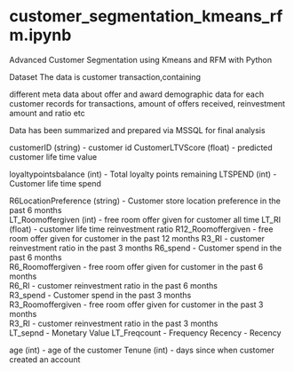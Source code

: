 # customer_segmentation_kmeans_rfm.ipynb
Advanced Customer Segmentation using Kmeans and RFM with Python

Dataset
The data is customer transaction,containing

different meta data about offer and award
demographic data for each customer
records for transactions, amount of offers received, reinvestment amount and ratio etc

Data has been summarized and prepared via MSSQL for final analysis

customerID (string) - customer id
CustomerLTVScore (float) - predicted customer life time value

loyaltypointsbalance (int) - Total loyalty points remaining
LTSPEND (int) - Customer life time spend

R6LocationPreference (string) - Customer store location preference in the past 6 months	 
LT_Roomoffergiven (int) - free room offer given for customer all time
LT_RI	(float) - customer life time reinvestment ratio
R12_Roomoffergiven	- free room offer given for customer in the past 12 months
R3_RI - customer reinvestment ratio in the past 3 months
R6_spend - Customer spend in the past 6 months		
R6_Roomoffergiven	- free room offer given for customer in the past 6 months	
R6_RI - customer reinvestment ratio in the past 6 months	
R3_spend - Customer spend in the past 3 months		
R3_Roomoffergiven	- free room offer given for customer in the past 3 months		
R3_RI - customer reinvestment ratio in the past 3 months		
LT_sepnd - Monetary Value
LT_Freqcount - Frequency
Recency - Recency

age (int) - age of the customer
Tenune (int) - days since when customer created an account
